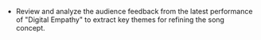 - Review and analyze the audience feedback from the latest performance of "Digital Empathy" to extract key themes for refining the song concept.